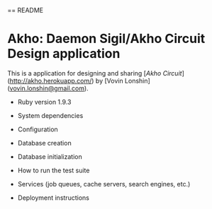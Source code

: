 == README

# Akho: Daemon Sigil/Akho Circuit Design application

This is a application for designing and sharing 
[*Akho Circuit*] (http://akho.herokuapp.com/)
by [Vovin Lonshin] (vovin.lonshin@gmail.com).




* Ruby version
  1.9.3

* System dependencies

* Configuration

* Database creation

* Database initialization

* How to run the test suite

* Services (job queues, cache servers, search engines, etc.)

* Deployment instructions


